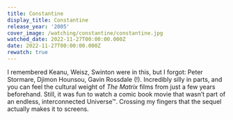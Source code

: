 ```yaml
---
title: Constantine
display_title: Constantine
release_year: '2005'
cover_image: /watching/constantine/constantine.jpg
watched_date: 2022-11-27T00:00:00.000Z
date: 2022-11-27T00:00:00.000Z
rewatch: true
---
```

I remembered Keanu, Weisz, Swinton were in this, but I forgot: Peter Stormare, Djimon Hounsou, Gavin Rossdale (!). Incredibly silly in parts, and you can feel the cultural weight of _The Matrix_ films from just a few years beforehand. Still, it was fun to watch a comic book movie that wasn’t part of an endless, interconnected Universe™. Crossing my fingers that the sequel actually makes it to screens.

